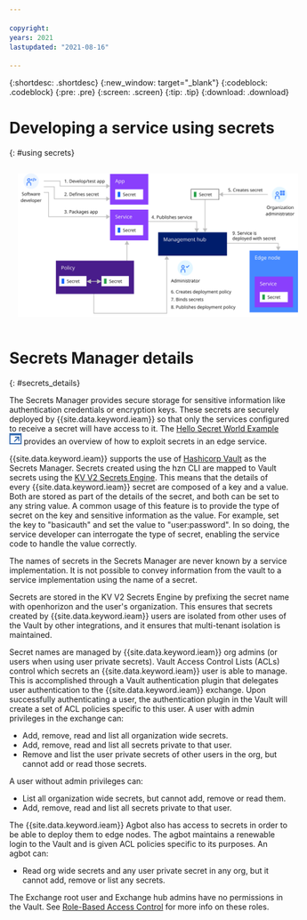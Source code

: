 ```yaml
---

copyright:
years: 2021
lastupdated: "2021-08-16"

---
```


{:shortdesc: .shortdesc}
{:new_window: target="_blank"}
{:codeblock: .codeblock}
{:pre: .pre}
{:screen: .screen}
{:tip: .tip}
{:download: .download}

# Developing a service using secrets
{: #using secrets}

<img src="../images/edge/10_Secrets.svg" style="margin: 3%" alt="Developing a service using secrets"> 

# Secrets Manager details
{: #secrets_details}

The Secrets Manager provides secure storage for sensitive information like authentication credentials or encryption keys. These secrets are securely deployed by {{site.data.keyword.ieam}} so that only the services configured to receive a secret will have access to it. The [Hello Secret World Example ![Opens in a new tab](../images/icons/launch-glyph.svg "Opens in a new tab")](https://github.com/open-horizon/examples/blob/master/edge/services/helloSecretWorld/CreateService.md) provides an overview of how to exploit secrets in an edge service.

{{site.data.keyword.ieam}} supports the use of [Hashicorp Vault](https://www.vaultproject.io/) as the Secrets Manager. Secrets created using the hzn CLI are mapped to Vault secrets using the [KV V2 Secrets Engine](https://www.vaultproject.io/docs/secrets/kv/kv-v2). This means that the details of every {{site.data.keyword.ieam}} secret are composed of a key and a value. Both are stored as part of the details of the secret, and both can be set to any string value. A common usage of this feature is to provide the type of secret on the key and sensitive information as the value. For example, set the key to "basicauth" and set the value to "user:password". In so doing, the service developer can interrogate the type of secret, enabling the service code to handle the value correctly.

The names of secrets in the Secrets Manager are never known by a service implementation. It is not possible to convey information from the vault to a service implementation using the name of a secret.

Secrets are stored in the KV V2 Secrets Engine by prefixing the secret name with openhorizon and the user's organization. This ensures that secrets created by {{site.data.keyword.ieam}} users are isolated from other uses of the Vault by other integrations, and it ensures that multi-tenant isolation is maintained.

Secret names are managed by {{site.data.keyword.ieam}} org admins (or users when using user private secrets). Vault Access Control Lists (ACLs) control which secrets an {{site.data.keyword.ieam}} user is able to manage. This is accomplished through a Vault authentication plugin that delegates user authentication to the {{site.data.keyword.ieam}} exchange. Upon successfully authenticating a user, the authentication plugin in the Vault will create a set of ACL policies specific to this user. A user with admin privileges in the exchange can:
- Add, remove, read and list all organization wide secrets.
- Add, remove, read and list all secrets private to that user.
- Remove and list the user private secrets of other users in the org, but cannot add or read those secrets.

A user without admin privileges can:
- List all organization wide secrets, but cannot add, remove or read them.
- Add, remove, read and list all secrets private to that user.

The {{site.data.keyword.ieam}} Agbot also has access to secrets in order to be able to deploy them to edge nodes. The agbot maintains a renewable login to the Vault and is given ACL policies specific to its purposes. An agbot can:
- Read org wide secrets and any user private secret in any org, but it cannot add, remove or list any secrets.

The Exchange root user and Exchange hub admins have no permissions in the Vault. See [Role-Based Access Control](../user_management/rbac.html) for more info on these roles.